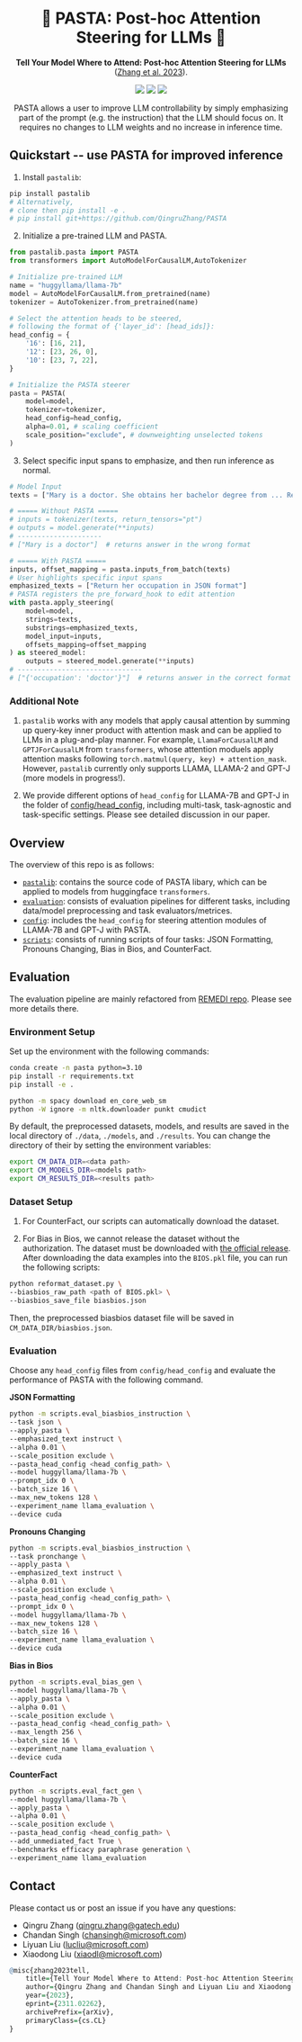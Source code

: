 <h1 align="center"> 🍝 PASTA: Post-hoc Attention Steering for LLMs 🍝 </h1>
<p align="center"> <b>Tell Your Model Where to Attend: Post-hoc Attention Steering for LLMs</b> (<a href="https://arxiv.org/pdf/2311.02262.pdf">Zhang et al. 2023</a>). 
</p>

<p align="center">
  <img src="https://img.shields.io/badge/license-mit-blue.svg">
  <img src="https://img.shields.io/badge/python-3.7+-blue">
  <img src="https://img.shields.io/pypi/v/pastalib?color=green">  
</p>  

<p align="center"> PASTA allows a user to improve LLM controllability by simply emphasizing part of the prompt (e.g. the instruction) that the LLM should focus on. It requires no changes to LLM weights and no increase in inference time.
</p>

## Quickstart -- use PASTA for improved inference

1. Install `pastalib`:

```bash
pip install pastalib
# Alternatively,  
# clone then pip install -e .
# pip install git+https://github.com/QingruZhang/PASTA
```

2. Initialize a pre-trained LLM and PASTA.
 
```python
from pastalib.pasta import PASTA 
from transformers import AutoModelForCausalLM,AutoTokenizer

# Initialize pre-trained LLM
name = "huggyllama/llama-7b"
model = AutoModelForCausalLM.from_pretrained(name)
tokenizer = AutoTokenizer.from_pretrained(name)

# Select the attention heads to be steered, 
# following the format of {'layer_id': [head_ids]}: 
head_config = {
    '16': [16, 21],
    '12': [23, 26, 0],
    '10': [23, 7, 22],
}

# Initialize the PASTA steerer
pasta = PASTA(
    model=model,
    tokenizer=tokenizer,
    head_config=head_config, 
    alpha=0.01, # scaling coefficient
    scale_position="exclude", # downweighting unselected tokens
)
```

3. Select specific input spans to emphasize, and then run inference as normal.

```python
# Model Input 
texts = ["Mary is a doctor. She obtains her bachelor degree from ... Return her occupation in JSON format."]

# ===== Without PASTA =====
# inputs = tokenizer(texts, return_tensors="pt")
# outputs = model.generate(**inputs)
# ---------------------
# ["Mary is a doctor"]  # returns answer in the wrong format

# ===== With PASTA =====
inputs, offset_mapping = pasta.inputs_from_batch(texts)
# User highlights specific input spans
emphasized_texts = ["Return her occupation in JSON format"]
# PASTA registers the pre_forward_hook to edit attention
with pasta.apply_steering(
    model=model, 
    strings=texts, 
    substrings=emphasized_texts, 
    model_input=inputs, 
    offsets_mapping=offset_mapping
) as steered_model: 
    outputs = steered_model.generate(**inputs)
# -------------------------------
# ["{'occupation': 'doctor'}"]  # returns answer in the correct format
```

### Additional Note 

1. `pastalib` works with any models that apply causal attention by summing up query-key inner product with attention mask and can be applied to LLMs in a plug-and-play manner. For example, `LlamaForCausalLM` and `GPTJForCausalLM` from `transformers`, whose attention moduels apply attention masks following `torch.matmul(query, key) + attention_mask`. However, `pastalib` currently only supports LLAMA, LLAMA-2 and GPT-J (more models in progress!). 

2. We provide different options of `head_config` for LLAMA-7B and GPT-J in the folder of [config/head_config](config/head_config), including multi-task, task-agnostic and task-specific settings. Please see detailed discussion in our paper. 

## Overview

The overview of this repo is as follows: 

* [`pastalib`](pastalib): contains the source code of PASTA libary, which can be applied to models from huggingface `transformers`.  
* [`evaluation`](evaluation): consists of evaluation pipelines for different tasks, including data/model preprocessing and task evaluators/metrices. 
* [`config`](config): includes the `head_config` for steering attention modules of LLAMA-7B and GPT-J with PASTA. 
* [`scripts`](scripts): consists of running scripts of four tasks: JSON Formatting, Pronouns Changing, Bias in Bios, and CounterFact. 

## Evaluation 

The evaluation pipeline are mainly refactored from [REMEDI repo](https://github.com/evandez/REMEDI). Please see more details there. 

### Environment Setup 

Set up the environment with the following commands: 
```bash
conda create -n pasta python=3.10 
pip install -r requirements.txt 
pip install -e . 

python -m spacy download en_core_web_sm
python -W ignore -m nltk.downloader punkt cmudict
```

By default, the preprocessed datasets, models, and results are saved in the local directory of `./data`, `./models`, and `./results`. You can change the directory of their by setting the environment variables: 
```bash 
export CM_DATA_DIR=<data path> 
export CM_MODELS_DIR=<models path>
export CM_RESULTS_DIR=<results path>
```

### Dataset Setup

1. For CounterFact, our scripts can automatically download the dataset. 

2. For Bias in Bios, we cannot release the dataset without the authorization. The dataset must be downloaded with [the official release](https://github.com/microsoft/biosbias). After downloading the data examples into the `BIOS.pkl` file, you can run the following scripts: 
```bash
python reformat_dataset.py \
--biasbios_raw_path <path of BIOS.pkl> \
--biasbios_save_file biasbios.json 
```

Then, the preprocessed biasbios dataset file will be saved in `CM_DATA_DIR/biasbios.json`.  

### Evaluation 

Choose any `head_config` files from `config/head_config` and evaluate the performance of PASTA with the following command. 

**JSON Formatting**

```bash
python -m scripts.eval_biasbios_instruction \
--task json \
--apply_pasta \
--emphasized_text instruct \
--alpha 0.01 \
--scale_position exclude \
--pasta_head_config <head_config_path> \
--model huggyllama/llama-7b \
--prompt_idx 0 \
--batch_size 16 \
--max_new_tokens 128 \
--experiment_name llama_evaluation \
--device cuda 
```

**Pronouns Changing**

```bash 
python -m scripts.eval_biasbios_instruction \
--task pronchange \
--apply_pasta \
--emphasized_text instruct \
--alpha 0.01 \
--scale_position exclude \
--pasta_head_config <head_config_path> \
--prompt_idx 0 \
--model huggyllama/llama-7b \
--max_new_tokens 128 \
--batch_size 16 \
--experiment_name llama_evaluation \
--device cuda 
```

**Bias in Bios**

```bash 
python -m scripts.eval_bias_gen \
--model huggyllama/llama-7b \
--apply_pasta \
--alpha 0.01 \
--scale_position exclude \
--pasta_head_config <head_config_path> \
--max_length 256 \
--batch_size 16 \
--experiment_name llama_evaluation \
--device cuda 
```

**CounterFact**

```bash 
python -m scripts.eval_fact_gen \
--model huggyllama/llama-7b \
--apply_pasta \
--alpha 0.01 \
--scale_position exclude \
--pasta_head_config <head_config_path> \
--add_unmediated_fact True \
--benchmarks efficacy paraphrase generation \
--experiment_name llama_evaluation
```


## Contact

Please contact us or post an issue if you have any questions: 

* Qingru Zhang (qingru.zhang@gatech.edu) 
* Chandan Singh (chansingh@microsoft.com)
* Liyuan Liu (lucliu@microsoft.com) 
* Xiaodong Liu (xiaodl@microsoft.com)


```r
@misc{zhang2023tell,
    title={Tell Your Model Where to Attend: Post-hoc Attention Steering for LLMs}, 
    author={Qingru Zhang and Chandan Singh and Liyuan Liu and Xiaodong Liu and Bin Yu and Jianfeng Gao and Tuo Zhao},
    year={2023},
    eprint={2311.02262},
    archivePrefix={arXiv},
    primaryClass={cs.CL}
}
```




